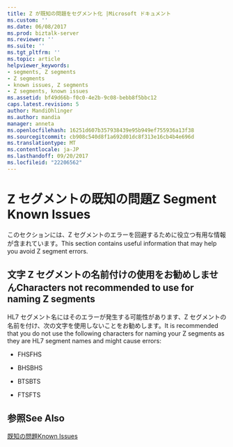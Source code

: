 ```yaml
---
title: Z が既知の問題をセグメント化 |Microsoft ドキュメント
ms.custom: ''
ms.date: 06/08/2017
ms.prod: biztalk-server
ms.reviewer: ''
ms.suite: ''
ms.tgt_pltfrm: ''
ms.topic: article
helpviewer_keywords:
- segments, Z segments
- Z segments
- known issues, Z segments
- Z segments, known issues
ms.assetid: bf49d66b-f0c0-4e2b-9c08-bebb8f5bbc12
caps.latest.revision: 5
author: MandiOhlinger
ms.author: mandia
manager: anneta
ms.openlocfilehash: 16251d607b357938439e95b949ef755936a13f38
ms.sourcegitcommit: cb908c540d8f1a692d01dc8f313e16cb4b4e696d
ms.translationtype: MT
ms.contentlocale: ja-JP
ms.lasthandoff: 09/20/2017
ms.locfileid: "22206562"
---
```

# <a name="z-segment-known-issues"></a><span data-ttu-id="8c20b-102">Z セグメントの既知の問題</span><span class="sxs-lookup"><span data-stu-id="8c20b-102">Z Segment Known Issues</span></span>
<span data-ttu-id="8c20b-103">このセクションには、Z セグメントのエラーを回避するために役立つ有用な情報が含まれています。</span><span class="sxs-lookup"><span data-stu-id="8c20b-103">This section contains useful information that may help you avoid Z segment errors.</span></span>  
  
## <a name="characters-not-recommended-to-use-for-naming-z-segments"></a><span data-ttu-id="8c20b-104">文字 Z セグメントの名前付けの使用をお勧めしません</span><span class="sxs-lookup"><span data-stu-id="8c20b-104">Characters not recommended to use for naming Z segments</span></span>  
 <span data-ttu-id="8c20b-105">HL7 セグメント名にはそのエラーが発生する可能性があります、Z セグメントの名前を付け、次の文字を使用しないことをお勧めします。</span><span class="sxs-lookup"><span data-stu-id="8c20b-105">It is recommended that you do not use the following characters for naming your Z segments as they are HL7 segment names and might cause errors:</span></span>  
  
-   <span data-ttu-id="8c20b-106">FHS</span><span class="sxs-lookup"><span data-stu-id="8c20b-106">FHS</span></span>  
  
-   <span data-ttu-id="8c20b-107">BHS</span><span class="sxs-lookup"><span data-stu-id="8c20b-107">BHS</span></span>  
  
-   <span data-ttu-id="8c20b-108">BTS</span><span class="sxs-lookup"><span data-stu-id="8c20b-108">BTS</span></span>  
  
-   <span data-ttu-id="8c20b-109">FTS</span><span class="sxs-lookup"><span data-stu-id="8c20b-109">FTS</span></span>  
  
## <a name="see-also"></a><span data-ttu-id="8c20b-110">参照</span><span class="sxs-lookup"><span data-stu-id="8c20b-110">See Also</span></span>  
 [<span data-ttu-id="8c20b-111">既知の問題</span><span class="sxs-lookup"><span data-stu-id="8c20b-111">Known Issues</span></span>](../../adapters-and-accelerators/accelerator-hl7/known-issues1.md)